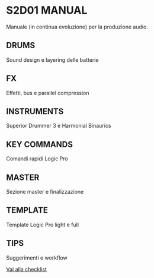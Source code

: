 # S2D01 MANUAL

Manuale (in continua evoluzione) per la produzione audio.

## DRUMS
Sound design e layering delle batterie

## FX  
Effetti, bus e parallel compression

## INSTRUMENTS
Superior Drummer 3 e Harmonial Binaurics

## KEY COMMANDS
Comandi rapidi Logic Pro

## MASTER
Sezione master e finalizzazione

## TEMPLATE
Template Logic Pro light e full

## TIPS
Suggerimenti e workflow

 

[Vai alla checklist](TIPS/checklist-rapida.md)
